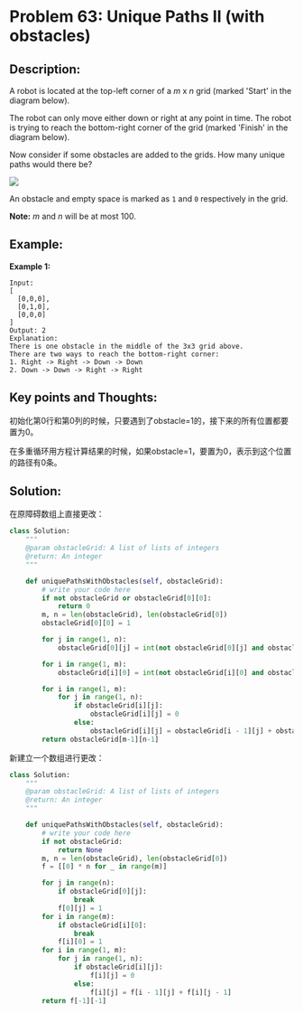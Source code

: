 # Problem 63: Unique Paths II \(with obstacles\)

## Description:

A robot is located at the top-left corner of a _m_ x _n_ grid \(marked 'Start' in the diagram below\).

The robot can only move either down or right at any point in time. The robot is trying to reach the bottom-right corner of the grid \(marked 'Finish' in the diagram below\).

Now consider if some obstacles are added to the grids. How many unique paths would there be?

![](https://assets.leetcode.com/uploads/2018/10/22/robot_maze.png)

An obstacle and empty space is marked as `1` and `0` respectively in the grid.

**Note:** _m_ and _n_ will be at most 100.

## Example:

**Example 1:**

```text
Input:
[
  [0,0,0],
  [0,1,0],
  [0,0,0]
]
Output: 2
Explanation:
There is one obstacle in the middle of the 3x3 grid above.
There are two ways to reach the bottom-right corner:
1. Right -> Right -> Down -> Down
2. Down -> Down -> Right -> Right

```

## Key points and Thoughts:

初始化第0行和第0列的时候，只要遇到了obstacle=1的，接下来的所有位置都要置为0。

在多重循环用方程计算结果的时候，如果obstacle=1，要置为0，表示到这个位置的路径有0条。

## Solution:

在原障碍数组上直接更改：

```python
class Solution:
    """
    @param obstacleGrid: A list of lists of integers
    @return: An integer
    """

    def uniquePathsWithObstacles(self, obstacleGrid):
        # write your code here
        if not obstacleGrid or obstacleGrid[0][0]:
            return 0
        m, n = len(obstacleGrid), len(obstacleGrid[0])
        obstacleGrid[0][0] = 1

        for j in range(1, n):
            obstacleGrid[0][j] = int(not obstacleGrid[0][j] and obstacleGrid[0][j-1])

        for i in range(1, m):
            obstacleGrid[i][0] = int(not obstacleGrid[i][0] and obstacleGrid[i-1][0])

        for i in range(1, m):
            for j in range(1, n):
                if obstacleGrid[i][j]:
                    obstacleGrid[i][j] = 0
                else:
                    obstacleGrid[i][j] = obstacleGrid[i - 1][j] + obstacleGrid[i][j - 1]
        return obstacleGrid[m-1][n-1]
```

新建立一个数组进行更改：

```python
class Solution:
    """
    @param obstacleGrid: A list of lists of integers
    @return: An integer
    """

    def uniquePathsWithObstacles(self, obstacleGrid):
        # write your code here
        if not obstacleGrid:
            return None
        m, n = len(obstacleGrid), len(obstacleGrid[0])
        f = [[0] * n for _ in range(m)]

        for j in range(n):
            if obstacleGrid[0][j]:
                break
            f[0][j] = 1
        for i in range(m):
            if obstacleGrid[i][0]:
                break
            f[i][0] = 1
        for i in range(1, m):
            for j in range(1, n):
                if obstacleGrid[i][j]:
                    f[i][j] = 0
                else:
                    f[i][j] = f[i - 1][j] + f[i][j - 1]
        return f[-1][-1]
```


